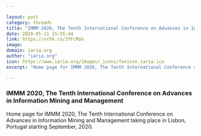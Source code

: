 ```yaml
---

layout: post
category: threads
title: "IMMM 2020, The Tenth International Conference on Advances in Information Mining and Management"
date: 2020-05-11 15:55:44
link: https://vrhk.co/3fFcRUo
image: 
domain: iaria.org
author: "iaria.org"
icon: https://www.iaria.org/images/_icons/favicon_iaria.ico
excerpt: "Home page for IMMM 2020, The Tenth International Conference on Advances in Information Mining and Management taking place in Lisbon, Portugal starting September, 2020."

---
```


### IMMM 2020, The Tenth International Conference on Advances in Information Mining and Management

Home page for IMMM 2020, The Tenth International Conference on Advances in Information Mining and Management taking place in Lisbon, Portugal starting September, 2020.